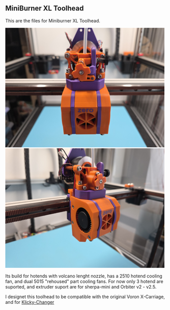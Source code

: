 ## MiniBurner XL Toolhead

This are the files for Miniburner XL Toolhead.

<img src="./Images/Toolhead_01.jpg" width="500"/>  <img src="./Images/Toolhead_02.jpg" width="500"/>

Its build for hotends with volcano lenght nozzle, has a 2510 hotend cooling fan, and dual 5015 "rehoused" part cooling fans.
For now only 3 hotend are suported, and extruder suport are for sherpa-mini and Orbiter v2 - v2.5.


I designet this toolhead to be compatible with the original Voron X-Carriage, and for [Klicky-Changer](https://github.com/printicus/Klicky-Changer)






